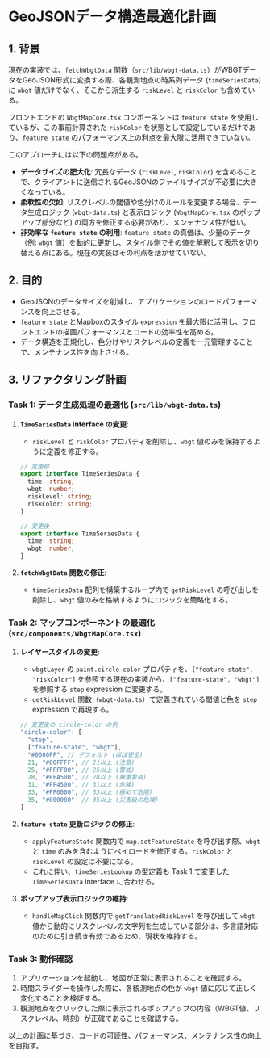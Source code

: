 # GeoJSONデータ構造最適化計画

## 1. 背景

現在の実装では、`fetchWbgtData` 関数（`src/lib/wbgt-data.ts`）がWBGTデータをGeoJSON形式に変換する際、各観測地点の時系列データ (`timeSeriesData`) に `wbgt` 値だけでなく、そこから派生する `riskLevel` と `riskColor` も含めている。

フロントエンドの `WbgtMapCore.tsx` コンポーネントは `feature state` を使用しているが、この事前計算された `riskColor` を状態として設定しているだけであり、`feature state` のパフォーマンス上の利点を最大限に活用できていない。

このアプローチには以下の問題点がある。

-   **データサイズの肥大化**: 冗長なデータ (`riskLevel`, `riskColor`) を含めることで、クライアントに送信されるGeoJSONのファイルサイズが不必要に大きくなっている。
-   **柔軟性の欠如**: リスクレベルの閾値や色分けのルールを変更する場合、データ生成ロジック (`wbgt-data.ts`) と表示ロジック (`WbgtMapCore.tsx` のポップアップ部分など) の両方を修正する必要があり、メンテナンス性が低い。
-   **非効率な `feature state` の利用**: `feature state` の真価は、少量のデータ（例: `wbgt` 値）を動的に更新し、スタイル側でその値を解釈して表示を切り替える点にある。現在の実装はその利点を活かせていない。

## 2. 目的

-   GeoJSONのデータサイズを削減し、アプリケーションのロードパフォーマンスを向上させる。
-   `feature state` とMapboxのスタイル `expression` を最大限に活用し、フロントエンドの描画パフォーマンスとコードの効率性を高める。
-   データ構造を正規化し、色分けやリスクレベルの定義を一元管理することで、メンテナンス性を向上させる。

## 3. リファクタリング計画

### Task 1: データ生成処理の最適化 (`src/lib/wbgt-data.ts`)

1.  **`TimeSeriesData` interface の変更**:
    -   `riskLevel` と `riskColor` プロパティを削除し、`wbgt` 値のみを保持するように定義を修正する。

    ```typescript
    // 変更前
    export interface TimeSeriesData {
      time: string;
      wbgt: number;
      riskLevel: string;
      riskColor: string;
    }

    // 変更後
    export interface TimeSeriesData {
      time: string;
      wbgt: number;
    }
    ```

2.  **`fetchWbgtData` 関数の修正**:
    -   `timeSeriesData` 配列を構築するループ内で `getRiskLevel` の呼び出しを削除し、`wbgt` 値のみを格納するようにロジックを簡略化する。

### Task 2: マップコンポーネントの最適化 (`src/components/WbgtMapCore.tsx`)

1.  **レイヤースタイルの変更**:
    -   `wbgtLayer` の `paint.circle-color` プロパティを、`["feature-state", "riskColor"]` を参照する現在の実装から、`["feature-state", "wbgt"]` を参照する `step` expression に変更する。
    -   `getRiskLevel` 関数（`wbgt-data.ts`）で定義されている閾値と色を `step` expression で再現する。

    ```typescript
    // 変更後の circle-color の例
    "circle-color": [
      "step",
      ["feature-state", "wbgt"],
      "#0000FF", // デフォルト (ほぼ安全)
      21, "#00FFFF", // 21以上 (注意)
      25, "#FFFF00", // 25以上 (警戒)
      28, "#FFA500", // 28以上 (厳重警戒)
      31, "#FF4500", // 31以上 (危険)
      33, "#FF0000", // 33以上 (極めて危険)
      35, "#800080"  // 35以上 (災害級の危険)
    ]
    ```

2.  **`feature state` 更新ロジックの修正**:
    -   `applyFeatureState` 関数内で `map.setFeatureState` を呼び出す際、`wbgt` と `time` のみを含むようにペイロードを修正する。`riskColor` と `riskLevel` の設定は不要になる。
    -   これに伴い、`timeSeriesLookup` の型定義も Task 1 で変更した `TimeSeriesData` interface に合わせる。

3.  **ポップアップ表示ロジックの維持**:
    -   `handleMapClick` 関数内で `getTranslatedRiskLevel` を呼び出して `wbgt` 値から動的にリスクレベルの文字列を生成している部分は、多言語対応のために引き続き有効であるため、現状を維持する。

### Task 3: 動作確認

1.  アプリケーションを起動し、地図が正常に表示されることを確認する。
2.  時間スライダーを操作した際に、各観測地点の色が `wbgt` 値に応じて正しく変化することを検証する。
3.  観測地点をクリックした際に表示されるポップアップの内容（WBGT値、リスクレベル、時刻）が正確であることを確認する。

以上の計画に基づき、コードの可読性、パフォーマンス、メンテナンス性の向上を目指す。
